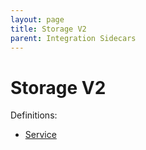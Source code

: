 ```yaml
---
layout: page
title: Storage V2
parent: Integration Sidecars
---
```


# Storage V2

Definitions:

- [Service](https://github.com/arangodb/kube-arangodb/blob/1.2.44/integrations/storage/v2/definition/storage.proto)


